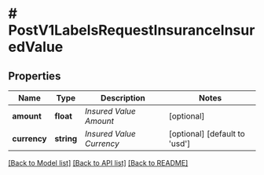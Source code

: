 # # PostV1LabelsRequestInsuranceInsuredValue

## Properties

Name | Type | Description | Notes
------------ | ------------- | ------------- | -------------
**amount** | **float** | _Insured Value Amount_ | [optional]
**currency** | **string** | _Insured Value Currency_ | [optional] [default to 'usd']

[[Back to Model list]](../../README.md#models) [[Back to API list]](../../README.md#endpoints) [[Back to README]](../../README.md)

